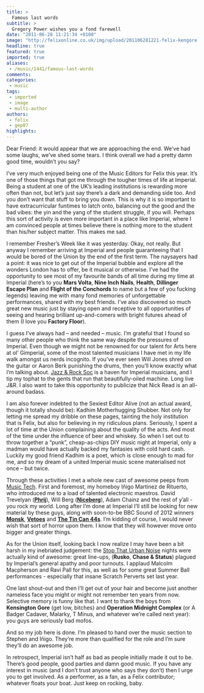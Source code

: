 ```yaml
---
title: >
  Famous last words
subtitle: >
  Gregory Power wishes you a fond farewell
date: "2011-06-28 11:21:34 +0100"
image: "http://felixonline.co.uk/img/upload/201106281221-felix-kengore.jpg"
headline: true
featured: true
imported: true
aliases:
 - /music/1441/famous-last-words
comments:
categories:
 - music
tags:
 - imported
 - image
 - multi-author
authors:
 - felix
 - gep07
highlights:
---
```


Dear Friend: it would appear that we are approaching the end. We’ve had some laughs, we’ve shed some tears. I think overall we had a pretty damn good time, wouldn’t you say?

I’ve very much enjoyed being one of the Music Editors for Felix this year. It’s one of those things that got me through the tougher times of life at Imperial. Being a student at one of the UK’s leading institutions is rewarding more often than not, but let’s just say there’s a dark and demanding side too. And you don’t want that stuff to bring you down. This is why it is so important to have extracurricular funtimes to latch onto, balancing out the good and the bad vibes: the yin and the yang of the student struggle, if you will. Perhaps this sort of activity is even more important in a place like Imperial, where I am convinced people at times believe there is nothing more to the student than his/her subject matter. This makes me sad.

I remember Fresher’s Week like it was yesterday. Okay, not really. But anyway I remember arriving at Imperial and people guaranteeing that I would be bored of the Union by the end of the first term. The naysayers had a point: it was nice to get out of the Imperial bubble and explore all the wonders London has to offer, be it musical or otherwise. I’ve had the opportunity to see most of my favourite bands of all time during my time at Imperial (here’s to you __Mars Volta__, __Nine Inch Nails__, __Health__, __Dillinger Escape Plan__ and __Flight of the Conchords__ to name but a few of you fucking legends) leaving me with many fond memories of unforgettable performances, shared with my best friends. I’ve also discovered so much great new music just by staying open and receptive to all opportunities of seeing and hearing brilliant up-and-comers with bright futures ahead of them (I love you __Factory Floor__).

I guess I’ve always had – and needed – music. I’m grateful that I found so many other people who think the same way despite the pressures of Imperial. Even though we might not be renowned for our talent for Arts here at ol’ Gimperial, some of the most talented musicians I have met in my life walk amongst us nerds incognito. If you’ve ever seen Will Jones shred on the guitar or Aaron Berk punishing the drums, then you’ll know exactly what I’m talking about. [Jazz & Rock Soc](http://www.union.ic.ac.uk/arts/jazzrock/) is a haven for Imperial musicians, and I tip my tophat to the gents that run that beautifully-oiled machine. Long live J&R. I also want to take this opportunity to publicize that Nick Read is an all-around badass.

I am also forever indebted to the Sexiest Editor Alive (not an actual award, though it totally should be): Kadhim Motherhugging Shubber. Not only for letting me spread my dribble on these pages, tainting the holy institution that is Felix, but also for believing in my ridiculous plans. Seriously, I spent a lot of time at the Union complaining about the quality of the acts. And most of the time under the influence of beer and whiskey. So when I set out to throw together a “punk”, cheap-as-chips DIY music night at Imperial, only a madman would have actually backed my fantasies with cold hard cash. Luckily my good friend Kadhim is a poet, which is close enough to mad for me, and so my dream of a united Imperial music scene materialised not once – but twice.

Through these activities I met a whole new cast of awesome peeps from [Music Tech](http://www.imperialcollegeunion.org/clubs-and-societies/a-to-z/m/music-tech/). First and foremost, my homeboy Iñigo Martinez de Rituerto, who introduced me to a load of talented electronic maestros. David Trevelyan ([__Phrij__](http://soundcloud.com/phrij)), Will Berg ([__Niceberg__](http://felixonline.co.uk/music/1366/bloops-razzes-and-buzzes/)), Adam Chainz and the rest of y’all - you rock my world. Long after I’m done at Imperial I’ll still be looking for new material by these guys, along with soon-to-be BBC Sound of 2012 winners [__Monsk__](http://soundcloud.com/user3090840), [__Vetoes__](http://felixonline.co.uk/music/698/balls-out-rock-at-1902-/) and [__The Tin Can 44s__](http://felixonline.co.uk/music/834/tin-cans-talkin-blues/). I’m kidding of course, I would never wish that sort of horror upon them. I know that they will however move onto bigger and greater things.

As for the Union itself, looking back I now realize I may have been a bit harsh in my inebriated judgement: the [Stop That Urban Noise](https://www.facebook.com/group.php?gid=49430345722) nights were actually kind of awesome: great line-ups, (__Rusko__, __Chase & Status__) plagued by Imperial’s general apathy and poor turnouts. I applaud Malcolm Macpherson and Ravi Pall for this, as well as for some great Summer Ball performances - especially that insane Scratch Perverts set last year.

One last shout-out and then I’ll get out of your hair and become just another nameless face you might or might not remember ten years from now. Selective memory is funny like that. I want to thank the boys from __Kensington Gore__ (get low, bitches) and __Operation Midnight Complex__ (or A Badger Cadaver, Malarky, T Minus, and whatever we’re called next year): you guys are seriously bad mofos.

And so my job here is done. I’m pleased to hand over the music section to Stephen and Iñigo. They’re more than qualified for the role and I’m sure they’ll do an awesome job.

In retrospect, Imperial isn’t half as bad as people initially made it out to be. There’s good people, good parties and damn good music. If you have any interest in music (and I don’t trust anyone who says they don’t) then I urge you to get involved. As a performer, as a fan, as a Felix contributor; whatever floats your boat. Just keep on rocking, baby.
